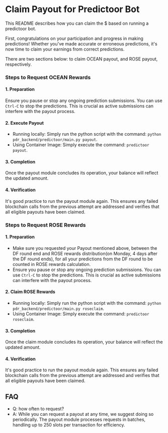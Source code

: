 <!--
Copyright 2023 Ocean Protocol Foundation
SPDX-License-Identifier: Apache-2.0
-->

# Claim Payout for Predictoor Bot

This README describes how you can claim the $ based on running a predictoor bot.

First, congratulations on your participation and progress in making predictions! Whether you've made accurate or erroneous predictions, it's now time to claim your earnings from correct predictions.

There are two sections below: to claim OCEAN payout, and ROSE payout, respectively.

### Steps to Request OCEAN Rewards

#### 1. Preparation

Ensure you pause or stop any ongoing prediction submissions. You can use `Ctrl-C` to stop the predictions. This is crucial as active submissions can interfere with the payout process.

#### 2. Execute Payout

- Running locally: Simply run the python script with the command: `python pdr_backend/predictoor/main.py payout`.
- Using Container Image: Simply execute the command: `predictoor payout`.

#### 3. Completion

Once the payout module concludes its operation, your balance will reflect the updated amount.

#### 4. Verification

It's good practice to run the payout module again. This ensures any failed blockchain calls from the previous attempt are addressed and verifies that all eligible payouts have been claimed.

### Steps to Request ROSE Rewards

#### 1. Preparation
 - Make sure you requested your Payout mentioned above, between the DF round end and ROSE rewards distribution(on Monday, 4 days after the DF round ends), for all your predictions from the DF round to be counted in ROSE rewards calculation.
 - Ensure you pause or stop any ongoing prediction submissions. You can use `Ctrl-C` to stop the predictions. This is crucial as active submissions can interfere with the payout process.

#### 2. Claim ROSE Rewards

- Running locally: Simply run the python script with the command: `python pdr_backend/predictoor/main.py roseclaim`.
- Using Container Image: Simply execute the command: `predictoor roseclaim`.

#### 3. Completion

Once the claim module concludes its operation, your balance will reflect the updated amount.

#### 4. Verification

It's good practice to run the payout module again. This ensures any failed blockchain calls from the previous attempt are addressed and verifies that all eligible payouts have been claimed.

## FAQ

- Q: how often to request?
- A: While you can request a payout at any time, we suggest doing so periodically. The payout module processes requests in batches, handling up to 250 slots per transaction for efficiency.
